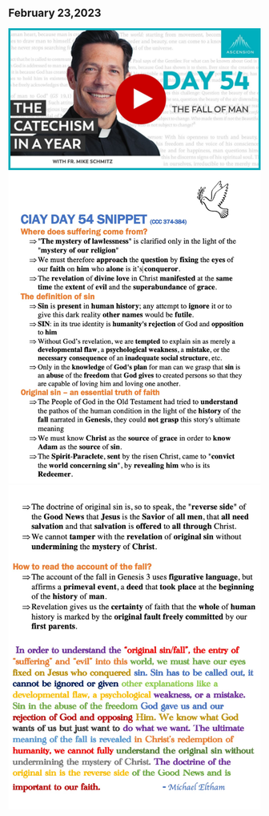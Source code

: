 ## February 23,2023 ##

[![The Fall of Man](https://raw.githubusercontent.com/fernal73/CIAY/main/February/jpgs/Day054.jpg)](https://youtu.be/QTLB7I8HpTQ "The Fall of Man")
![Day 54 Snippet 1](https://raw.githubusercontent.com/fernal73/CIAY/main/February/jpgs/Day54Snippet1.jpg)
![Day 54 Snippet 2](https://raw.githubusercontent.com/fernal73/CIAY/main/February/jpgs/Day54Snippet2.jpg)
